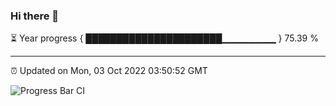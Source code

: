### Hi there 👋

⏳ Year progress { ██████████████████████▁▁▁▁▁▁▁▁ } 75.39 %

---

⏰ Updated on Mon, 03 Oct 2022 03:50:52 GMT

![Progress Bar CI](https://github.com/liununu/liununu/workflows/Progress%20Bar%20CI/badge.svg)
